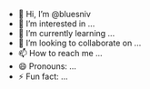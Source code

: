 - 👋 Hi, I’m @bluesniv
- 👀 I’m interested in ...
- 🌱 I’m currently learning ...
- 💞️ I’m looking to collaborate on ...
- 📫 How to reach me ...
- 😄 Pronouns: ...
- ⚡ Fun fact: ...

<!---
bluesniv/bluesniv is a ✨ special ✨ repository because its `README.md` (this file) appears on your GitHub profile.
You can click the Preview link to take a look at your changes.
--->

